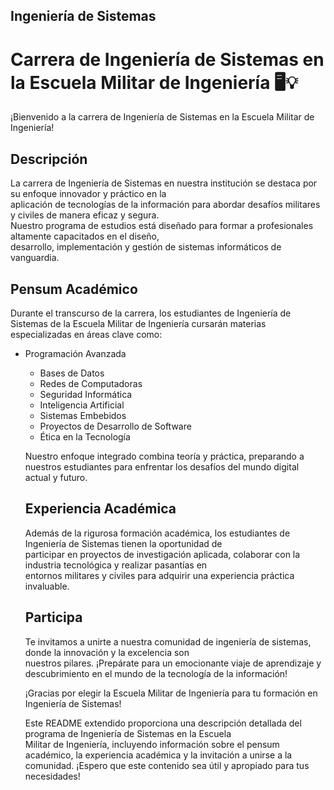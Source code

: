 ## Ingeniería de Sistemas                                                                                           

# Carrera de Ingeniería de Sistemas en la Escuela Militar de Ingeniería 🖥️💡                                      
¡Bienvenido a la carrera de Ingeniería de Sistemas en la Escuela Militar de Ingeniería!                           
## Descripción                                                                                                    

La carrera de Ingeniería de Sistemas en nuestra institución se destaca por su enfoque innovador y práctico en la  
aplicación de tecnologías de la información para abordar desafíos militares y civiles de manera eficaz y segura.    
Nuestro programa de estudios está diseñado para formar a profesionales altamente capacitados en el diseño,          
desarrollo, implementación y gestión de sistemas informáticos de vanguardia.                                        

## Pensum Académico                                                                                               

Durante el transcurso de la carrera, los estudiantes de Ingeniería de Sistemas de la Escuela Militar de Ingeniería
cursarán materias especializadas en áreas clave como:                                                               

- Programación Avanzada                                                                                           
    - Bases de Datos                                                                                                  
    - Redes de Computadoras                                                                                           
    - Seguridad Informática                                                                                           
    - Inteligencia Artificial                                                                                         
    - Sistemas Embebidos                                                                                              
    - Proyectos de Desarrollo de Software                                                                             
    - Ética en la Tecnología                                                                                          

    Nuestro enfoque integrado combina teoría y práctica, preparando a nuestros estudiantes para enfrentar los desafíos
    del mundo digital actual y futuro.                                                                                  

    ## Experiencia Académica                                                                                          

    Además de la rigurosa formación académica, los estudiantes de Ingeniería de Sistemas tienen la oportunidad de     
    participar en proyectos de investigación aplicada, colaborar con la industria tecnológica y realizar pasantías en   
    entornos militares y civiles para adquirir una experiencia práctica invaluable.                                     

    ## Participa                                                                                                      

    Te invitamos a unirte a nuestra comunidad de ingeniería de sistemas, donde la innovación y la excelencia son      
    nuestros pilares. ¡Prepárate para un emocionante viaje de aprendizaje y descubrimiento en el mundo de la tecnología 
    de la información!                                                                                                  

    ¡Gracias por elegir la Escuela Militar de Ingeniería para tu formación en Ingeniería de Sistemas!                 

  Este README extendido proporciona una descripción detallada del programa de Ingeniería de Sistemas en la Escuela    
  Militar de Ingeniería, incluyendo información sobre el pensum académico, la experiencia académica y la invitación a 
  unirse a la comunidad. ¡Espero que este contenido sea útil y apropiado para tus necesidades!                        



